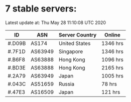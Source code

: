 # 7 stable servers:

Latest update at: Thu May 28 11:10:08 UTC 2020

| ID | ASN | Server Country | Online |
| -- | --- | -------------- | ------ |
| #.D09B | AS174 | United States | 1346 hrs |
| #.7F1D | AS63949 | Singapore | 1346 hrs |
| #.B6F8 | AS63888 | Hong Kong | 1096 hrs |
| #.BD3E | AS63888 | Hong Kong | 2165 hrs |
| #.2A79 | AS63949 | Japan | 1005 hrs |
| #.043C | AS51659 | Russia | 78 hrs |
| #.47E3 | AS16509 | Japan | 121 hrs |

